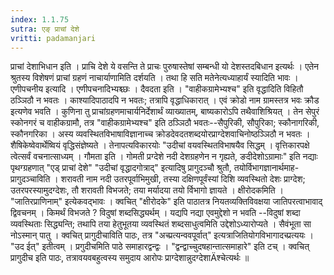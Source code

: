 ```yaml
---
index: 1.1.75
sutra: एङ् प्राचां देशे
vritti: padamanjari
---
```


 प्राचां देशाभिधान इति । प्राचि देशे ये वसन्ति ते प्राचः पुरुषास्तेषां सम्बन्धी यो देशस्तदबिधान इत्यर्थः । एतेन श्रुतस्य विशेषणं प्राचां ग्रहणं नाचार्याणामिति दर्शयति । तथा हि सति मतेनेत्यध्याहार्यं स्यादिति भावः । एणीपचनीय इत्यादि । एणीपचनादिभ्यश्च्छः । दैवदता इति । "वाहीकग्रामेभ्यश्च" इति वृद्धादिति विहितौ ठञ्ञिठौ न भवतः । काश्यादिपाठादपि न भवतः; तत्रापि वृद्धाधिकारात् । एवं क्रोडो नाम ग्रामस्तत्र भवः क्रौड इत्यणेव भवति । कुणिना तु प्राचांग्रहणमाचार्यनिर्देशार्थं व्याख्यातम्, बाष्यकारोऽपि तथैवाशिश्रियत् । तेन सेपुरं स्कोनगरं च वाहीकग्रामौ, तत्र "वाहीकग्रामेभ्यश्च" इति ठञ्ञिठौ भवतः--सैपुरिकी, सौपुरिका; स्कौनागरिकी, स्कौनगरिका । अस्य व्यवस्थितविभाषाविज्ञानाच्च क्रोडदेवदतशब्दयोरप्राग्देशवाचिनोष्ठञ्ञिठौ न भवतः । शैषिकेष्वेवार्थेष्वियं वृद्धिसंज्ञेष्यते । तेनापत्यविकारयोः "उदीचां वयवस्थितविभाषयैव सिद्धम् । वृत्तिकारपक्षे त्वेत्सर्वं वचनात्साध्यम् । गौमता इति । गोमती प्रग्देशे नदी देशग्रहणेन न गृह्यते, ङदीदेशोऽग्रामाः" इति नद्याः पृथग्ग्रहणात् "एड् प्राचां देशे" "उदीचां वृद्धादगोत्राद्" इत्यादिषु प्रागुदञ्चौ श्रुतौ, तयोर्विभागज्ञानार्थमाह-प्रागुदञ्चाविति । शरावती नाम नदी उतरपूर्वाभिमुखी, तस्या दक्षिणपूर्वंस्यां दिशि व्यवस्थितो देशः प्राग्देश; उतरपरस्यामुदग्देशः, तौ शरावती विभजते; तया मर्यादया तयो र्विभागो ज्ञायते । क्षीरोदकमिति । "जातिरप्राणिनाम्" इत्येकवद्भावः । क्वचित् "क्षीरोदके" इति पाठातत्र नियतव्यक्तिविवक्षया जातिपरत्वाभावाद् द्विवचनम् । किमर्थं विभजते ? विदुषां शब्दसिद्ध्यर्थम् । यद्यपि नद्या एवमुद्देशो न भवति --विदुषां शब्दा व्यवस्थिताः सिद्ध्यन्ति; तथापि तया हेतुभूतया व्यवस्थितं शब्दसाधुत्वमिति उद्देशोऽध्यारोप्यते । सैवंभूता सा नोऽस्मान् पातु । क्वचित् प्रागुदीचाविति पाठः, तत्र "अच्प्रत्यन्ववपूर्वात्" इत्यत्राजितियोगविभागादच्प्रत्ययः । "उद ईत्" इतीत्वम् । प्रगुदीचमिति पाठे समाहारद्वन्द्वः । "द्वन्द्वाच्चुदषहान्तात्समाहारे" इति टच् । क्वचित् प्रागुदीच इति पाठः, तत्रावयवबहुत्वस्य समुदाय आरोपः प्राग्देशान्नुदग्देशाÄश्चेत्यर्थः ॥